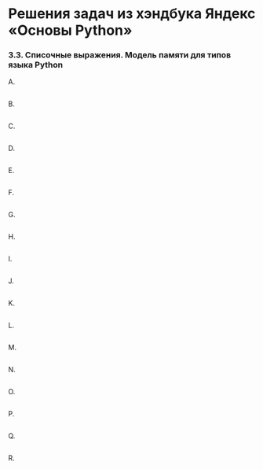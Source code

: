 # Решения задач из хэндбука Яндекс «Основы Python»

### 3.3. Списочные выражения. Модель памяти для типов языка Python

A. 
```python

```

B. 
```python

```

C. 
```python

```

D. 
```python

```

E. 
```python

```

F. 
```python

```

G. 
```python

```

H. 
```python

```

I. 
```python

```

J. 
```python

```

K. 
```python

```

L. 
```python

```

M. 
```python

```

N. 
```python

```
O. 
```python

```

P. 
```python

```

Q. 
```python

```

R. 
```python

```
